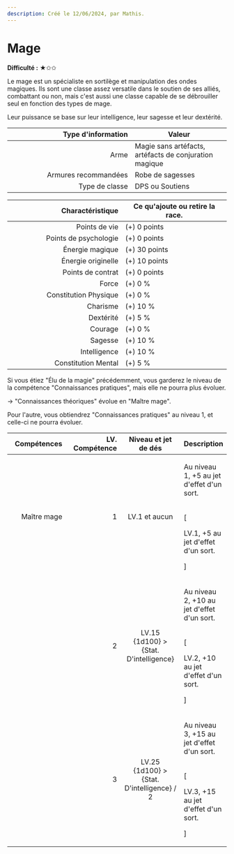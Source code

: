 ```yaml
---
description: Créé le 12/06/2024, par Mathis.
---
```


# Mage

**Difficulté :** ★✩✩



Le mage est un spécialiste en sortilège et manipulation des ondes magiques. Ils sont une classe assez versatile dans le soutien de ses alliés, combattant ou non, mais c'est aussi une classe capable de se débrouiller seul en fonction des types de mage.

Leur puissance se base sur leur intelligence, leur sagesse et leur dextérité.

<table><thead><tr><th width="269" align="right">Type d'information</th><th>Valeur</th></tr></thead><tbody><tr><td align="right">Arme</td><td>Magie sans artéfacts, artéfacts de conjuration magique</td></tr><tr><td align="right">Armures recommandées</td><td>Robe de sagesses</td></tr><tr><td align="right">Type de classe</td><td>DPS ou Soutiens</td></tr></tbody></table>

<table><thead><tr><th width="247" align="right">Charactéristique</th><th>Ce qu'ajoute ou retire la race.</th></tr></thead><tbody><tr><td align="right">Points de vie</td><td>(+) 0 points</td></tr><tr><td align="right">Points de psychologie</td><td>(+) 0 points</td></tr><tr><td align="right">Énergie magique</td><td>(+) 30 points</td></tr><tr><td align="right">Énergie originelle</td><td>(+) 10 points</td></tr><tr><td align="right">Points de contrat</td><td>(+) 0 points</td></tr><tr><td align="right">Force</td><td>(+) 0 %</td></tr><tr><td align="right">Constitution Physique</td><td>(+) 0 %</td></tr><tr><td align="right">Charisme</td><td>(+) 10 %</td></tr><tr><td align="right">Dextérité</td><td>(+) 5 %</td></tr><tr><td align="right">Courage</td><td>(+) 0 %</td></tr><tr><td align="right">Sagesse</td><td>(+) 10 %</td></tr><tr><td align="right">Intelligence</td><td>(+) 10 %</td></tr><tr><td align="right">Constitution Mental</td><td>(+) 5 %</td></tr></tbody></table>

Si vous étiez "Élu de la magie" précédemment, vous garderez le niveau de la compétence "Connaissances pratiques", mais elle ne pourra plus évoluer.

→ "Connaissances théoriques" évolue en "Maître mage".

Pour l'autre, vous obtiendrez "Connaissances pratiques" au niveau 1, et celle-ci ne pourra évoluer.

<table><thead><tr><th width="160" align="right">Compétences</th><th width="153" align="right">LV. Compétence</th><th width="179" align="center">Niveau et jet de dés</th><th>Description</th></tr></thead><tbody><tr><td align="right">Maître mage</td><td align="right">1</td><td align="center">LV.1 et aucun</td><td><p>Au niveau 1, +5 au jet d'effet d'un sort.</p><p><br>[</p><p>LV.1, +5 au jet d'effet d'un sort.</p><p>]</p></td></tr><tr><td align="right"></td><td align="right">2</td><td align="center">LV.15<br>{1d100} > {Stat. D'intelligence}</td><td><p>Au niveau 2, +10 au jet d'effet d'un sort.</p><p><br>[</p><p>LV.2, +10 au jet d'effet d'un sort.</p><p>]</p></td></tr><tr><td align="right"></td><td align="right">3</td><td align="center">LV.25<br>{1d100} > {Stat. D'intelligence} / 2</td><td><p>Au niveau 3, +15 au jet d'effet d'un sort.</p><p><br>[</p><p>LV.3, +15 au jet d'effet d'un sort.</p><p>]</p></td></tr></tbody></table>

